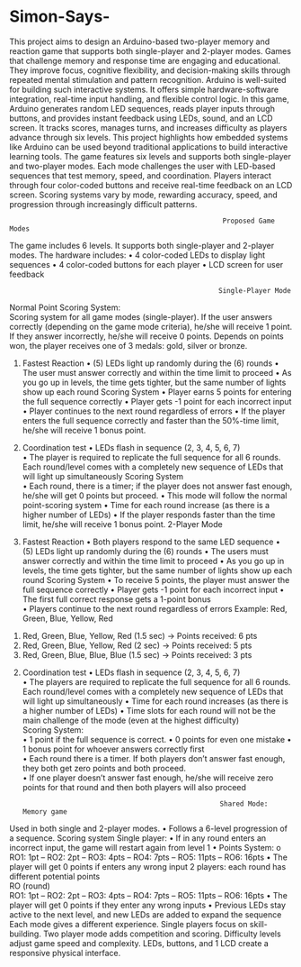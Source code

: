 # Simon-Says-

This project aims to design an Arduino-based two-player memory and reaction 
game that supports both single-player and 2-player modes. Games that challenge 
memory and response time are engaging and educational. They improve focus, 
cognitive flexibility, and decision-making skills through repeated mental stimulation 
and pattern recognition. Arduino is well-suited for building such interactive systems. It 
offers simple hardware-software integration, real-time input handling, and flexible 
control logic. In this game, Arduino generates random LED sequences, reads player 
inputs through buttons, and provides instant feedback using LEDs, sound, and an LCD 
screen. It tracks scores, manages turns, and increases difficulty as players advance 
through six levels. This project highlights how embedded systems like Arduino can be 
used beyond traditional applications to build interactive learning tools. The game 
features six levels and supports both single-player and two-player modes. Each mode 
challenges the user with LED-based sequences that test memory, speed, and 
coordination. Players interact through four color-coded buttons and receive real-time 
feedback on an LCD screen. Scoring systems vary by mode, rewarding accuracy, speed, 
and progression through increasingly difficult patterns. 
 
                                                         Proposed Game Modes 
The game includes 6 levels. It supports both single-player and 2-player modes. The 
hardware includes: 
• 4 color-coded LEDs to display light sequences 
• 4 color-coded buttons for each player 
• LCD screen for user feedback 

                                                        Single-Player Mode 
Normal Point Scoring System:  
Scoring system for all game modes (single-player). If the user answers correctly 
(depending on the game mode criteria), he/she will receive 1 point. If they answer 
incorrectly, he/she will receive 0 points. Depends on points won, the player receives 
one of 3 medals: gold, silver or bronze. 

1. Fastest Reaction 
• (5) LEDs light up randomly during the (6) rounds 
• The user must answer correctly and within the time limit to proceed 
• As you go up in levels, the time gets tighter, but the same number of lights 
show up each round 
Scoring System 
• Player earns 5 points for entering the full sequence correctly 
• Player gets -1 point for each incorrect input 
• Player continues to the next round regardless of errors 
• If the player enters the full sequence correctly and faster than the 50%-time 
limit, he/she will receive 1 bonus point.

3. Coordination test 
• LEDs flash in sequence (2, 3, 4, 5, 6, 7)  
• The player is required to replicate the full sequence for all 6 rounds. Each 
round/level comes with a completely new sequence of LEDs that will light up 
simultaneously 
Scoring System  
• Each round, there is a timer; if the player does not answer fast enough, he/she 
will get 0 points but proceed. 
• This mode will follow the normal point-scoring system 
• Time for each round increase (as there is a higher number of LEDs) 
• If the player responds faster than the time limit, he/she will receive 1 bonus 
point. 
                                                             2-Player Mode 
1. Fastest Reaction 
• Both players respond to the same LED sequence 
• (5) LEDs light up randomly during the (6) rounds 
• The users must answer correctly and within the time limit to proceed 
• As you go up in levels, the time gets tighter, but the same number of lights 
show up each round 
Scoring System 
• To receive 5 points, the player must answer the full sequence correctly 
• Player gets -1 point for each incorrect input 
• The first full correct response gets a 1-point bonus  
•  Players continue to the next round regardless of errors 
Example: Red, Green, Blue, Yellow, Red  
1) Red, Green, Blue, Yellow, Red (1.5 sec) → Points received: 6 pts 
2) Red, Green, Blue, Yellow, Red (2 sec) → Points received: 5 pts 
3) Red, Green, Blue, Blue, Blue (1.5 sec) → Points received: 3 pts 

2. Coordination test 
• LEDs flash in sequence (2, 3, 4, 5, 6, 7)  
• The players are required to replicate the full sequence for all 6 rounds. Each 
round/level comes with a completely new sequence of LEDs that will light up 
simultaneously 
• Time for each round increases (as there is a higher number of LEDs) 
• Time slots for each round will not be the main challenge of the mode (even at 
the highest difficulty)  
Scoring System:  
• 1 point if the full sequence is correct. 
• 0 points for even one mistake 
• 1 bonus point for whoever answers correctly first  
• Each round there is a timer. If both players don’t answer fast enough, they 
both get zero points and both proceed.  
• If one player doesn’t answer fast enough, he/she will receive zero points for 
that round and then both players will also proceed

                                                        Shared Mode: Memory game 
Used in both single and 2-player modes. 
• Follows a 6-level progression of a sequence. 
Scoring system 
                                                               Single player: 
• If in any round enters an incorrect input, the game will restart again from 
level 1 
• Points System: 
o RO1: 1pt – RO2: 2pt – RO3: 4pts – RO4: 7pts – RO5: 11pts – 
RO6: 16pts 
• The player will get 0 points if enters any wrong input 
                                                               2 players: 
each round has different potential points  
RO (round)  
RO1: 1pt – RO2: 2pt – RO3: 4pts – RO4: 7pts – RO5: 11pts – RO6: 16pts 
• The player will get 0 points if they enter any wrong inputs 
• Previous LEDs stay active to the next level, and new LEDs are added to 
expand the sequence 
Each mode gives a different experience. Single players focus on skill-building. Two
player mode adds competition and scoring. Difficulty levels adjust game speed and 
complexity. LEDs, buttons, and 1 LCD create a responsive physical interface.
